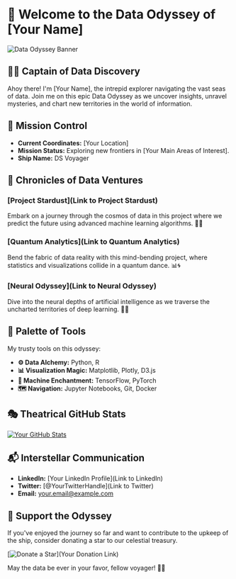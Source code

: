 # 🌌 Welcome to the Data Odyssey of [Your Name]

![Data Odyssey Banner](path/to/banner/image.png)

## 👨‍💻 Captain of Data Discovery

Ahoy there! I'm [Your Name], the intrepid explorer navigating the vast seas of data. Join me on this epic Data Odyssey as we uncover insights, unravel mysteries, and chart new territories in the world of information.

## 🚀 Mission Control

- **Current Coordinates:** [Your Location]
- **Mission Status:** Exploring new frontiers in [Your Main Areas of Interest].
- **Ship Name:** DS Voyager

## 📜 Chronicles of Data Ventures

### [Project Stardust](Link to Project Stardust)
Embark on a journey through the cosmos of data in this project where we predict the future using advanced machine learning algorithms. 🚀🌠

### [Quantum Analytics](Link to Quantum Analytics)
Bend the fabric of data reality with this mind-bending project, where statistics and visualizations collide in a quantum dance. 📊🌀

### [Neural Odyssey](Link to Neural Odyssey)
Dive into the neural depths of artificial intelligence as we traverse the uncharted territories of deep learning. 🧠🌊

## 🎨 Palette of Tools

My trusty tools on this odyssey:

- **⚙️ Data Alchemy:** Python, R
- **📊 Visualization Magic:** Matplotlib, Plotly, D3.js
- **🤖 Machine Enchantment:** TensorFlow, PyTorch
- **🗺️ Navigation:** Jupyter Notebooks, Git, Docker

## 🎭 Theatrical GitHub Stats

[![Your GitHub Stats](https://github-readme-stats.vercel.app/api?username=yourusername&show_icons=true&theme=dracula)](https://github.com/yourusername)

## 📬 Interstellar Communication

- **LinkedIn:** [Your LinkedIn Profile](Link to LinkedIn)
- **Twitter:** [@YourTwitterHandle](Link to Twitter)
- **Email:** [your.email@example.com](mailto:your.email@example.com)

## 🌟 Support the Odyssey

If you've enjoyed the journey so far and want to contribute to the upkeep of the ship, consider donating a star to our celestial treasury.

[![Donate a Star](https://img.shields.io/badge/Donate%20a%20Star-Contribute-yellow)](Your Donation Link)

May the data be ever in your favor, fellow voyager! 🌌✨
